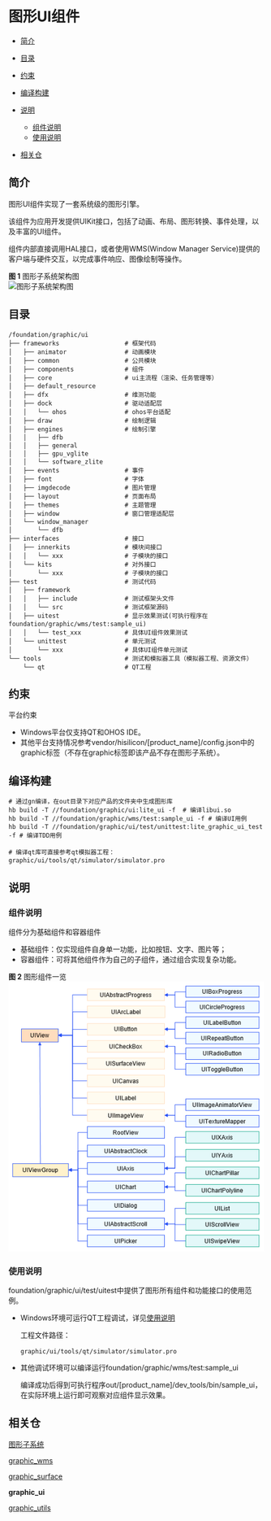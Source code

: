 # 图形UI组件<a name="ZH-CN_TOPIC_0000001123180295"></a>

-   [简介](#section11660541593)
-   [目录](#section161941989596)
-   [约束](#section119744591305)
-   [编译构建](#section137768191623)
-   [说明](#section1312121216216)
    -   [组件说明](#section66002422015)
    -   [使用说明](#section129654513264)

-   [相关仓](#section1371113476307)

## 简介<a name="section11660541593"></a>

图形UI组件实现了一套系统级的图形引擎。

该组件为应用开发提供UIKit接口，包括了动画、布局、图形转换、事件处理，以及丰富的UI组件。

组件内部直接调用HAL接口，或者使用WMS\(Window Manager Service\)提供的客户端与硬件交互，以完成事件响应、图像绘制等操作。

**图 1**  图形子系统架构图<a name="fig1358754417214"></a>  
![](figures/图形子系统架构图.png "图形子系统架构图")

## 目录<a name="section161941989596"></a>

```
/foundation/graphic/ui
├── frameworks                  # 框架代码
│   ├── animator                # 动画模块
│   ├── common                  # 公共模块
│   ├── components              # 组件
│   ├── core                    # ui主流程（渲染、任务管理等）
│   ├── default_resource
│   ├── dfx                     # 维测功能
│   ├── dock                    # 驱动适配层
│   │   └── ohos                # ohos平台适配
│   ├── draw                    # 绘制逻辑
│   ├── engines                 # 绘制引擎
│   │   ├── dfb
│   │   ├── general
│   │   ├── gpu_vglite
│   │   └── software_zlite
│   ├── events                  # 事件
│   ├── font                    # 字体
│   ├── imgdecode               # 图片管理
│   ├── layout                  # 页面布局
│   ├── themes                  # 主题管理
│   ├── window                  # 窗口管理适配层
│   └── window_manager
│       └── dfb
├── interfaces                  # 接口
│   ├── innerkits               # 模块间接口
│   │   └── xxx                 # 子模块的接口
│   └── kits                    # 对外接口
│       └── xxx                 # 子模块的接口
├── test                        # 测试代码
│   ├── framework
│   │   ├── include             # 测试框架头文件
│   │   └── src                 # 测试框架源码
│   ├── uitest                  # 显示效果测试(可执行程序在foundation/graphic/wms/test:sample_ui)
│   │   └── test_xxx            # 具体UI组件效果测试
│   └── unittest                # 单元测试
│       └── xxx                 # 具体UI组件单元测试
└── tools                       # 测试和模拟器工具（模拟器工程、资源文件）
    └── qt                      # QT工程
```

## 约束<a name="section119744591305"></a>

平台约束

-   Windows平台仅支持QT和OHOS IDE。
-   其他平台支持情况参考vendor/hisilicon/\[product\_name\]/config.json中的graphic标签（不存在graphic标签即该产品不存在图形子系统）。

## 编译构建<a name="section137768191623"></a>

```
# 通过gn编译，在out目录下对应产品的文件夹中生成图形库
hb build -T //foundation/graphic/ui:lite_ui -f  # 编译libui.so
hb build -T //foundation/graphic/wms/test:sample_ui -f # 编译UI用例
hb build -T //foundation/graphic/ui/test/unittest:lite_graphic_ui_test -f # 编译TDD用例

# 编译qt库可直接参考qt模拟器工程：graphic/ui/tools/qt/simulator/simulator.pro
```

## 说明<a name="section1312121216216"></a>

### 组件说明<a name="section66002422015"></a>

组件分为基础组件和容器组件

-   基础组件：仅实现组件自身单一功能，比如按钮、文字、图片等；
-   容器组件：可将其他组件作为自己的子组件，通过组合实现复杂功能。

**图 2**  图形组件一览<a name="fig1594213196218"></a>  
![](figures/图形组件一览.png "图形组件一览")

### 使用说明<a name="section129654513264"></a>

foundation/graphic/ui/test/uitest中提供了图形所有组件和功能接口的使用范例。

-   Windows环境可运行QT工程调试，详见[使用说明](https://gitee.com/openharmony/arkui_ace_engine_lite/tree/master/frameworks/tools/qt/simulator)

    工程文件路径：

    ```
    graphic/ui/tools/qt/simulator/simulator.pro
    ```

-   其他调试环境可以编译运行foundation/graphic/wms/test:sample\_ui

    编译成功后得到可执行程序out/\[product\_name\]/dev\_tools/bin/sample\_ui，在实际环境上运行即可观察对应组件显示效果。


## 相关仓<a name="section1371113476307"></a>

[图形子系统](https://gitee.com/openharmony/docs/blob/master/zh-cn/readme/%E5%9B%BE%E5%BD%A2%E5%AD%90%E7%B3%BB%E7%BB%9F.md)

[graphic_wms](https://gitee.com/openharmony/graphic_wms/blob/master/README_zh.md)

[graphic_surface](https://gitee.com/openharmony/graphic_surface/blob/master/README_zh.md)

**graphic_ui**

[graphic_utils](https://gitee.com/openharmony/graphic_utils/blob/master/README_zh.md)